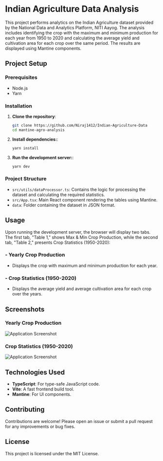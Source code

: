 # Indian Agriculture Data Analysis

This project performs analytics on the Indian Agriculture dataset provided by the National Data and Analytics Platform, NITI Aayog. The analysis includes identifying the crop with the maximum and minimum production for each year from 1950 to 2020 and calculating the average yield and cultivation area for each crop over the same period. The results are displayed using Mantine components.

## Project Setup

### Prerequisites

- Node.js
- Yarn

### Installation


1. **Clone the repository**:
   ```bash
   git clone https://github.com/Niraj1412/Indian-Agriculture-Data
   cd mantine-agro-analysis


2. **Install dependencies:**:
   ```bash
   yarn install
   
3. **Run the development server:**:
   ```bash
   yarn dev


### Project Structure
- `src/utils/dataProcessor.ts`: Contains the logic for processing the dataset and calculating the required statistics.
- `src/App.tsx`: Main React component rendering the tables using Mantine.
- `data`: Folder containing the dataset in JSON format.

## Usage
Upon running the development server, the browser will display two tabs. The first tab, "Table 1," shows Max & Min Crop Production, while the second tab, "Table 2," presents Crop Statistics (1950-2020):

### - Yearly Crop Production
- Displays the crop with maximum and minimum production for each year.
### - Crop Statistics (1950-2020)
- Displays the average yield and average cultivation area for each crop over the years.

## Screenshots
 ### Yearly Crop Production
 ![Application Screenshot](images/max&Min.png)

 ### Crop Statistics (1950-2020)
 ![Application Screenshot](images/cropStats.png)

## Technologies Used
- **TypeScript**: For type-safe JavaScript code.
- **Vite**: A fast frontend build tool.
- **Mantine**: For UI components.

## Contributing
Contributions are welcome! Please open an issue or submit a pull request for any improvements or bug fixes.

## License
This project is licensed under the MIT License.


